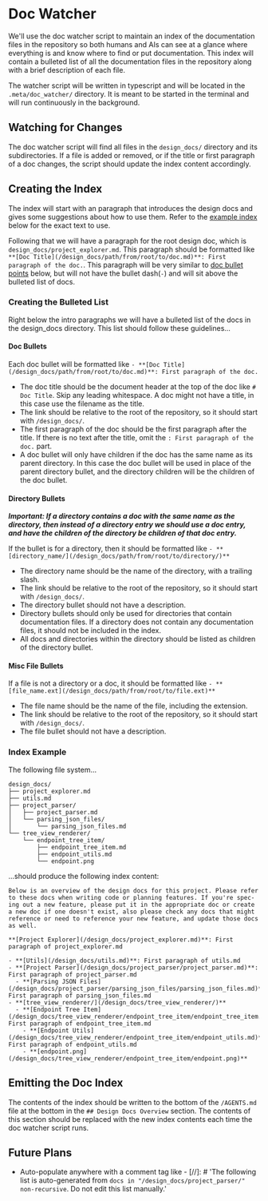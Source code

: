 # Doc Watcher

We'll use the doc watcher script to maintain an index of the documentation files in the repository so both humans and AIs can see at a glance where everything is and know where to find or put documentation. This index will contain a bulleted list of all the documentation files in the repository along with a brief description of each file.

The watcher script will be written in typescript and will be located in the `.meta/doc_watcher/` directory. It is meant to be started in the terminal and will run continuously in the background.

## Watching for Changes

The doc watcher script will find all files in the `design_docs/` directory and its subdirectories. If a file is added or removed, or if the title or first paragraph of a doc changes, the script should update the index content accordingly.

## Creating the Index

The index will start with an paragraph that introduces the design docs and gives some suggestions about how to use them. Refer to the [example index](#index-example) below for the exact text to use.

Following that we will have a paragraph for the root design doc, which is `design_docs/project_explorer.md`. This paragraph should be formatted like `**[Doc Title](/design_docs/path/from/root/to/doc.md)**: First paragraph of the doc.`. This paragraph will be very similar to [doc bullet points](#doc-bullets) below, but will not have the bullet dash(`-`) and will sit above the bulleted list of docs.

### Creating the Bulleted List

Right below the intro paragraphs we will have a bulleted list of the docs in the design_docs directory. This list should follow these guidelines...

#### Doc Bullets

Each doc bullet will be formatted like `- **[Doc Title](/design_docs/path/from/root/to/doc.md)**: First paragraph of the doc.`

- The doc title should be the document header at the top of the doc like `# Doc Title`. Skip any leading whitespace. A doc might not have a title, in this case use the filename as the title.
- The link should be relative to the root of the repository, so it should start with `/design_docs/`.
- The first paragraph of the doc should be the first paragraph after the title. If there is no text after the title, omit the `: First paragraph of the doc.` part.
- A doc bullet will only have children if the doc has the same name as its parent directory. In this case the doc bullet will be used in place of the parent directory bullet, and the directory children will be the children of the doc bullet.

#### Directory Bullets

**_Important: If a directory contains a doc with the same name as the directory, then instead of a directory entry we should use a doc entry, and have the children of the directory be children of that doc entry._**

If the bullet is for a directory, then it should be formatted like `- **[directory_name/](/design_docs/path/from/root/to/directory/)**`

- The directory name should be the name of the directory, with a trailing slash.
- The link should be relative to the root of the repository, so it should start with `/design_docs/`.
- The directory bullet should not have a description.
- Directory bullets should only be used for directories that contain documentation files. If a directory does not contain any documentation files, it should not be included in the index.
- All docs and directories within the directory should be listed as children of the directory bullet.

#### Misc File Bullets

If a file is not a directory or a doc, it should be formatted like `- **[file_name.ext](/design_docs/path/from/root/to/file.ext)**`

- The file name should be the name of the file, including the extension.
- The link should be relative to the root of the repository, so it should start with `/design_docs/`.
- The file bullet should not have a description.

### Index Example

The following file system...

```
design_docs/
├── project_explorer.md
├── utils.md
├── project_parser/
│   ├── project_parser.md
│   └── parsing_json_files/
│       └── parsing_json_files.md
└── tree_view_renderer/
    └── endpoint_tree_item/
        ├── endpoint_tree_item.md
        ├── endpoint_utils.md
        └── endpoint.png
```

...should produce the following index content:

```
Below is an overview of the design docs for this project. Please refer to these docs when writing code or planning features. If you're spec-ing out a new feature, please put it in the appropriate doc or create a new doc if one doesn't exist, also please check any docs that might reference or need to reference your new feature, and update those docs as well.

**[Project Explorer](/design_docs/project_explorer.md)**: First paragraph of project_explorer.md

- **[Utils](/design_docs/utils.md)**: First paragraph of utils.md
- **[Project Parser](/design_docs/project_parser/project_parser.md)**: First paragraph of project_parser.md
  - **[Parsing JSON Files](/design_docs/project_parser/parsing_json_files/parsing_json_files.md)**: First paragraph of parsing_json_files.md
- **[tree_view_renderer/](/design_docs/tree_view_renderer/)**
  - **[Endpoint Tree Item](/design_docs/tree_view_renderer/endpoint_tree_item/endpoint_tree_item.md)**: First paragraph of endpoint_tree_item.md
    - **[Endpoint Utils](/design_docs/tree_view_renderer/endpoint_tree_item/endpoint_utils.md)**: First paragraph of endpoint_utils.md
    - **[endpoint.png](/design_docs/tree_view_renderer/endpoint_tree_item/endpoint.png)**
```

## Emitting the Doc Index

The contents of the index should be written to the bottom of the `/AGENTS.md` file at the bottom in the `## Design Docs Overview` section. The contents of this section should be replaced with the new index contents each time the doc watcher script runs.

## Future Plans

- Auto-populate anywhere with a comment tag like - [//]: # 'The following list is auto-generated from `docs in "/design_docs/project_parser/" non-recursive`. Do not edit this list manually.'
